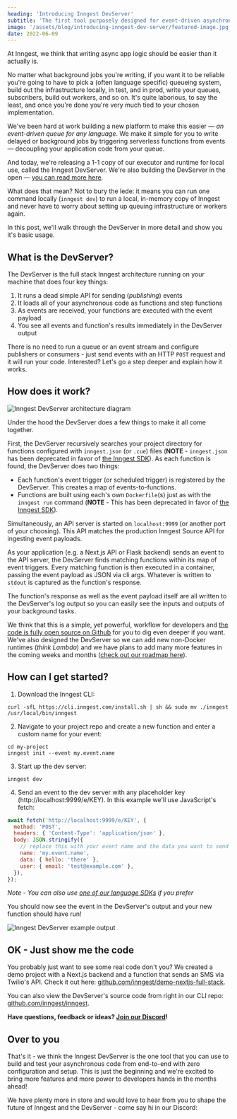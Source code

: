 ```yaml
---
heading: 'Introducing Inngest DevServer'
subtitle: 'The first tool purposely designed for event-driven asynchronous system local development'
image: '/assets/blog/introducing-inngest-dev-server/featured-image.jpg'
date: 2022-06-09
---
```


At Inngest, we think that writing async app logic should be easier than it actually is.

No matter what background jobs you're writing, if you want it to be reliable you're going to have to pick a (often language specific) queueing system, build out the infrastructure locally, in test, and in prod, write your queues, subscribers, build out workers, and so on. It's quite laborious, to say the least, and once you're done you're very much tied to your chosen implementation.

We've been hard at work building a new platform to make this easier — _an event-driven queue for any language_. We make it simple for you to write delayed or background jobs by triggering serverless functions from events — decoupling your application code from your queue.

And today, we're releasing a 1-1 copy of our executor and runtime for local use, called the Inngest DevServer. We're also building the DevServer in the open — [you can read more here](/blog/open-source-event-driven-queue).

What does that mean? Not to bury the lede: it means you can run one command locally (`inngest dev`) to run a local, in-memory copy of Inngest and never have to worry about setting up queuing infrastructure or workers again.

In this post, we'll walk through the DevServer in more detail and show you it's basic usage.

## What is the DevServer?

The DevServer is the full stack Inngest architecture running on your machine that does four key things:

1. It runs a dead simple API for sending (_publishing_) events
2. It loads all of your asynchronous code as functions and step functions
3. As events are received, your functions are executed with the event payload
4. You see all events and function's results immediately in the DevServer output

There is no need to run a queue or an event stream and configure publishers or consumers - just send events with an HTTP `POST` request and it will run your code. Interested? Let's go a step deeper and explain how it works.

## How does it work?

![Inngest DevServer architecture diagram](/assets/blog/introducing-inngest-dev-server/open-source-architecture.png)

Under the hood the DevServer does a few things to make it all come together.

First, the DevServer recursively searches your project directory for functions configured with `inngest.json` (or `.cue`) files (**NOTE** - `inngest.json` has been deprecated in favor of [the Inngest SDK](/docs/quick-start)). As each function is found, the DevServer does two things:

- Each function's event trigger (or scheduled trigger) is registered by the DevServer. This creates a map of events-to-functions.
- Functions are built using each's own `Dockerfile`(s) just as with the `inngest run` command (**NOTE** - This has been deprecated in favor of [the Inngest SDK](/docs/quick-start)).

Simultaneously, an API server is started on `localhost:9999` (or another port of your choosing). This API matches the production Inngest Source API for ingesting event payloads.

As your application (e.g. a Next.js API or Flask backend) sends an event to the API server, the DevServer finds matching functions within its map of event triggers. Every matching function is then executed in a container, passing the event payload as JSON via cli args. Whatever is written to `stdout` is captured as the function's response.

The function's response as well as the event payload itself are all written to the DevServer's log output so you can easily see the inputs and outputs of your background tasks.

We think that this is a simple, yet powerful, workflow for developers and [the code is fully open source on Github](https://github.com/inngest/inngest) for you to dig even deeper if you want. We've also designed the DevServer so we can add new non-Docker runtimes (_think Lambda_) and we have plans to add many more features in the coming weeks and months ([check out our roadmap here](https://github.com/orgs/inngest/projects/1)).

## How can I get started?

1. Download the Inngest CLI:

```
curl -sfL https://cli.inngest.com/install.sh | sh && sudo mv ./inngest /usr/local/bin/inngest
```

2. Navigate to your project repo and create a new function and enter a custom name for your event:

```
cd my-project
inngest init --event my.event.name
```

3. Start up the dev server:

```
inngest dev
```

4. Send an event to the dev server with any placeholder key (http://localhost:9999/e/KEY). In this example we'll use JavaScript's fetch:

```js
await fetch('http://localhost:9999/e/KEY', {
  method: 'POST',
  headers: { 'Content-Type': 'application/json' },
  body: JSON.stringify({
    // replace this with your event name and the data you want to send
    name: 'my.event.name',
    data: { hello: 'there' },
    user: { email: 'test@example.com' },
  }),
});
```

_Note - You can also use [one of our language SDKs](/docs/events) if you prefer_

You should now see the event in the DevServer's output and your new function should have run!

![Inngest DevServer example output](/assets/blog/introducing-inngest-dev-server/inngest-dev-server-output-example.png)

## OK - Just show me the code

You probably just want to see some real code don't you? We created a demo project with a Next.js backend and a function that sends an SMS via Twilio's API. Check it out here: [github.com/inngest/demo-nextjs-full-stack](https://github.com/inngest/demo-nextjs-full-stack).

You can also view the DevServer's source code from right in our CLI repo: [github.com/inngest/inngest](https://github.com/inngest/inngest).

**Have questions, feedback or ideas? [Join our Discord](/discord)!**

## Over to you

That's it - we think the Inngest DevServer is the one tool that you can use to build and test your asynchronous code from end-to-end with zero configuration and setup. This is just the beginning and we're excited to bring more features and more power to developers hands in the months ahead!

We have plenty more in store and would love to hear from you to shape the future of Inngest and the DevServer - come say hi in our Discord:
